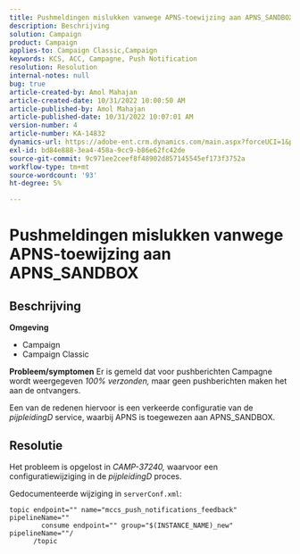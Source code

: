 ```yaml
---
title: Pushmeldingen mislukken vanwege APNS-toewijzing aan APNS_SANDBOX
description: Beschrijving
solution: Campaign
product: Campaign
applies-to: Campaign Classic,Campaign
keywords: KCS, ACC, Campagne, Push Notification
resolution: Resolution
internal-notes: null
bug: true
article-created-by: Amol Mahajan
article-created-date: 10/31/2022 10:00:50 AM
article-published-by: Amol Mahajan
article-published-date: 10/31/2022 10:07:01 AM
version-number: 4
article-number: KA-14832
dynamics-url: https://adobe-ent.crm.dynamics.com/main.aspx?forceUCI=1&pagetype=entityrecord&etn=knowledgearticle&id=858fafe5-0259-ed11-9561-6045bd006079
exl-id: bd84e888-3ea4-458a-9cc9-b86e62fc42de
source-git-commit: 9c971ee2ceef8f48902d857145545ef173f3752a
workflow-type: tm+mt
source-wordcount: '93'
ht-degree: 5%

---
```


# Pushmeldingen mislukken vanwege APNS-toewijzing aan APNS_SANDBOX

## Beschrijving

<b>Omgeving</b>
- Campaign
- Campaign Classic



<b>Probleem/symptomen</b>
Er is gemeld dat voor pushberichten Campagne wordt weergegeven *100% verzonden,* maar geen pushberichten maken het aan de ontvangers.

Een van de redenen hiervoor is een verkeerde configuratie van de *pijpleidingD* service, waarbij APNS is toegewezen aan APNS_SANDBOX.


## Resolutie


Het probleem is opgelost in *CAMP-37240,* waarvoor een configuratiewijziging in de *pijpleidingD* proces.

Gedocumenteerde wijziging in `serverConf.xml`:


```
topic endpoint="" name="mccs_push_notifications_feedback" pipelineName=""
        consume endpoint="" group="$(INSTANCE_NAME)_new" pipelineName=""/
      /topic
```
